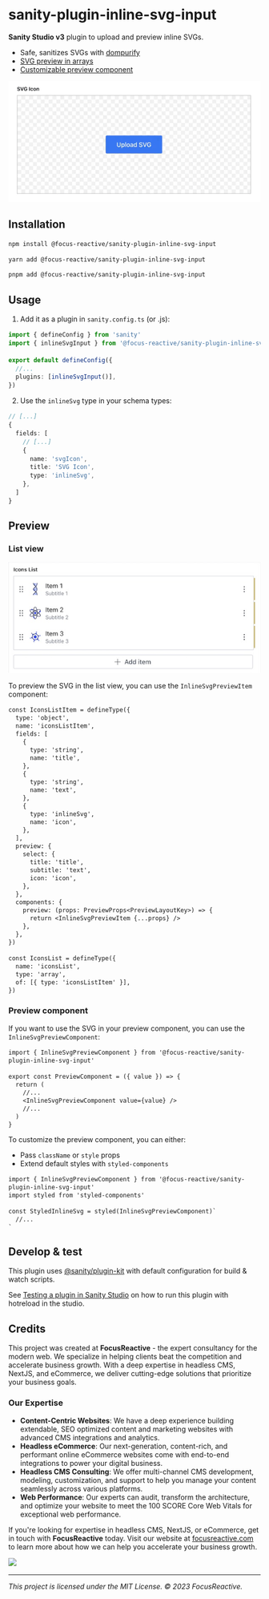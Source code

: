 # sanity-plugin-inline-svg-input

**Sanity Studio v3** plugin to upload and preview inline SVGs.

- Safe, sanitizes SVGs with [dompurify](https://github.com/cure53/DOMPurify)
- [SVG preview in arrays](#list-view)
- [Customizable preview component](#preview-component)

![preview](preview.gif)

## Installation

```sh
npm install @focus-reactive/sanity-plugin-inline-svg-input
```

```sh
yarn add @focus-reactive/sanity-plugin-inline-svg-input
```

```sh
pnpm add @focus-reactive/sanity-plugin-inline-svg-input
```

## Usage

1. Add it as a plugin in `sanity.config.ts` (or .js):

```ts
import { defineConfig } from 'sanity'
import { inlineSvgInput } from '@focus-reactive/sanity-plugin-inline-svg-input'

export default defineConfig({
  //...
  plugins: [inlineSvgInput()],
})
```

2. Use the `inlineSvg` type in your schema types:

```ts
// [...]
{
  fields: [
    // [...]
    {
      name: 'svgIcon',
      title: 'SVG Icon',
      type: 'inlineSvg',
    },
  ]
}
```

## Preview

### List view

![preview](preview-list.jpg)

To preview the SVG in the list view, you can use the `InlineSvgPreviewItem` component:

```tsx
const IconsListItem = defineType({
  type: 'object',
  name: 'iconsListItem',
  fields: [
    {
      type: 'string',
      name: 'title',
    },
    {
      type: 'string',
      name: 'text',
    },
    {
      type: 'inlineSvg',
      name: 'icon',
    },
  ],
  preview: {
    select: {
      title: 'title',
      subtitle: 'text',
      icon: 'icon',
    },
  },
  components: {
    preview: (props: PreviewProps<PreviewLayoutKey>) => {
      return <InlineSvgPreviewItem {...props} />
    },
  },
})

const IconsList = defineType({
  name: 'iconsList',
  type: 'array',
  of: [{ type: 'iconsListItem' }],
})
```

### Preview component

If you want to use the SVG in your preview component, you can use the `InlineSvgPreviewComponent`:

```tsx
import { InlineSvgPreviewComponent } from '@focus-reactive/sanity-plugin-inline-svg-input'

export const PreviewComponent = ({ value }) => {
  return (
    //...
    <InlineSvgPreviewComponent value={value} />
    //...
  )
}
```

To customize the preview component, you can either:

- Pass `className` or `style` props
- Extend default styles with `styled-components`

```tsx
import { InlineSvgPreviewComponent } from '@focus-reactive/sanity-plugin-inline-svg-input'
import styled from 'styled-components'

const StyledInlineSvg = styled(InlineSvgPreviewComponent)`
  //...
`
```

## Develop & test

This plugin uses [@sanity/plugin-kit](https://github.com/sanity-io/plugin-kit)
with default configuration for build & watch scripts.

See [Testing a plugin in Sanity Studio](https://github.com/sanity-io/plugin-kit#testing-a-plugin-in-sanity-studio)
on how to run this plugin with hotreload in the studio.

## Credits

This project was created at **FocusReactive** - the expert consultancy for the modern web. We specialize in helping clients beat the competition and accelerate business growth. With a deep expertise in headless CMS, NextJS, and eCommerce, we deliver cutting-edge solutions that prioritize your business goals.

### Our Expertise

- **Content-Centric Websites**: We have a deep experience building extendable, SEO optimized content and marketing websites with advanced CMS integrations and analytics.
- **Headless eCommerce**: Our next-generation, content-rich, and performant online eCommerce websites come with end-to-end integrations to power your digital business.
- **Headless CMS Consulting**: We offer multi-channel CMS development, modeling, customization, and support to help you manage your content seamlessly across various platforms.
- **Web Performance**: Our experts can audit, transform the architecture, and optimize your website to meet the 100 SCORE Core Web Vitals for exceptional web performance.

If you're looking for expertise in headless CMS, NextJS, or eCommerce, get in touch with **FocusReactive** today. Visit our website at [focusreactive.com](https://focusreactive.com/) to learn more about how we can help you accelerate your business growth.

<image src="https://github.com/focusreactive/MVP-NextJS13-New-Features/assets/14885189/7c67e385-3f79-43e3-ba27-bada1ebddf03" width="500px"/>

---

_This project is licensed under the MIT License. © 2023 FocusReactive._
